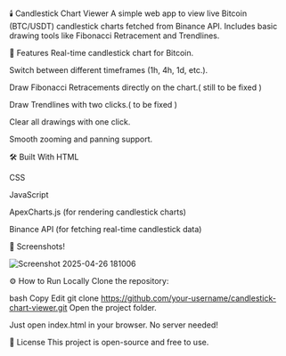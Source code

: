 🕯️ Candlestick Chart Viewer
A simple web app to view live Bitcoin (BTC/USDT) candlestick charts fetched from Binance API.
Includes basic drawing tools like Fibonacci Retracement and Trendlines.

🚀 Features
Real-time candlestick chart for Bitcoin.

Switch between different timeframes (1h, 4h, 1d, etc.).

Draw Fibonacci Retracements directly on the chart.( still to be fixed )

Draw Trendlines with two clicks.( to be fixed )

Clear all drawings with one click.

Smooth zooming and panning support.

🛠️ Built With
HTML

CSS

JavaScript

ApexCharts.js (for rendering candlestick charts)

Binance API (for fetching real-time candlestick data)

📸 Screenshots!

![Screenshot 2025-04-26 181006](https://github.com/user-attachments/assets/b4a13956-6c3e-445f-a691-8b357ce47624)




⚙️ How to Run Locally
Clone the repository:

bash
Copy
Edit
git clone https://github.com/your-username/candlestick-chart-viewer.git
Open the project folder.

Just open index.html in your browser. No server needed!

📄 License
This project is open-source and free to use.
